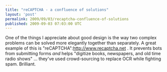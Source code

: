 ```yaml
---
title: "reCAPTCHA - a confluence of solutions"
layout: 'post'
permalink: 2009/09/03/recaptcha-confluence-of-solutions
published: 2009-09-03 07:03:00 UTC
---
```

One of the things I appreciate about good design is the way two complex problems can be solved more elegantly together than separately. A great example of this is &quot;reCAPTCHA&quot;:http://www.recaptcha.net . It prevents bots from submitting forms _and_ helps &quot;digitize books, newspapers, and old time radio shows&quot; ... they've used crowd-sourcing to replace OCR while fighting spam. Brilliant.
